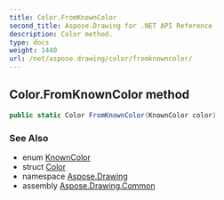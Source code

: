 ```yaml
---
title: Color.FromKnownColor
second_title: Aspose.Drawing for .NET API Reference
description: Color method. 
type: docs
weight: 1440
url: /net/aspose.drawing/color/fromknowncolor/
---
```

## Color.FromKnownColor method

```csharp
public static Color FromKnownColor(KnownColor color)
```

### See Also

* enum [KnownColor](../../knowncolor/)
* struct [Color](../)
* namespace [Aspose.Drawing](../../color/)
* assembly [Aspose.Drawing.Common](../../../)


